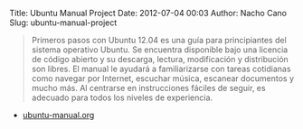 Title: Ubuntu Manual Project
Date: 2012-07-04 00:03
Author: Nacho Cano
Slug: ubuntu-manual-project

> Primeros pasos con Ubuntu 12.04 es una guía para principiantes del
> sistema operativo Ubuntu. Se encuentra disponible bajo una licencia de
> código abierto y su descarga, lectura, modificación y distribución son
> libres.
>  El manual le ayudará a familiarizarse con tareas cotidianas como
> navegar por Internet, escuchar música, escanear documentos y mucho
> más. Al centrarse en instrucciones fáciles de seguir, es adecuado para
> todos los niveles de experiencia.

- [ubuntu-manual.org][]

  [ubuntu-manual.org]: http://ubuntu-manual.org/
    "Ubuntu Manual Project"
